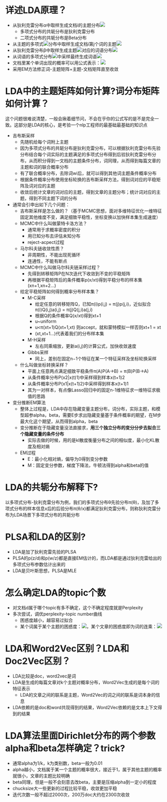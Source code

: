 # 详述LDA原理？
- 从狄利克雷分布α中取样生成文档i的主题分布![](https://tva1.sinaimg.cn/large/006y8mN6gy1g9b8vd6yi8j300c00f0qn.jpg)
    - 多项式分布的共轭分布是狄利克雷分布
    - 二项式分布的共轭分布是Beta分布
- 从主题的多项式![](https://tva1.sinaimg.cn/large/006y8mN6gy1g9b8vd6yi8j300c00f0qn.jpg)分布中取样生成文档i第j个词的主题![](https://tva1.sinaimg.cn/large/006y8mN6gy1g9b8vq647gj300i00e0r3.jpg)
- 从狄利克雷分布β中取样生成主题![](https://tva1.sinaimg.cn/large/006y8mN6gy1g9b8vq647gj300i00e0r3.jpg)对应的词语分布![](https://tva1.sinaimg.cn/large/006y8mN6gy1g9b8u1wbj1j300q00j3y9.jpg)
- 从词语的多项式分布![](https://tva1.sinaimg.cn/large/006y8mN6gy1g9b8u1wbj1j300q00j3y9.jpg)中采样最终生成词语![](https://tva1.sinaimg.cn/large/006y8mN6gy1g9b8uydisuj300n00e0s0.jpg)
- 文档里某个单词出现的概率可以用公式表示：![](https://tva1.sinaimg.cn/large/006y8mN6gy1g9b9y6avdtj306e01jdfo.jpg)
- 采用EM方法修正词-主题矩阵+主题-文档矩阵直至收敛

# LDA中的主题矩阵如何计算?词分布矩阵如何计算？
这个问题很难说清楚，一般会揪着细节问，不会在乎你的公式写的是不是完全一致。这部分是LDA的核心，是考验一个nlp工程师的最基础最基础的知识点
- 吉布斯采样
	- 先随机给每个词附上主题
	- 因为多项式分布的共轭分布是狄利克雷分布，可以根据狄利克雷分布先验分布结合每个词实际的主题满足的多项式分布得到后验狄利克雷分布分布，从而积分得到一文档的主题条件分布，词同理，从而得到每篇文章的主题和词的联合概率分布
	- 有了联合概率分布，去除词wi后，就可以得到其他词主题条件概率分布
	- 根据条件概率分布使用坐标轮换的吉布斯采样方法，得到词对应的平稳矩阵及词对应的主题
	- 收敛后统计文章的词对应的主题，得到文章的主题分布；统计词对应的主题，得到不同主题下词的分布
- 通常会引申出如下几个问题：
	- 吉布斯采样是怎么做的？（基于MCMC思想，面对多维特征优化一维特征固定其他维度不变，满足细致平稳性，坐标变换以加快样本集生成速度）
	- MCMC中什么叫做蒙特卡洛方法？
		- 通常用于求概率密度的积分
		- 用已知分布去评估未知分布
		- reject-acpect过程
	- 马尔科夫链收敛性质？
		- 非周期性，不能出现死循环
		- 连通性，不能有断点
	- MCMC中什么叫做马尔科夫链采样过程？
		- 先得到转移矩阵P在N次迭代下收敛到不变的平稳矩阵
		- 再根据平稳矩阵后的条件概率p(x/xt)得到平稳分布的样本集(xn+1,xn+2...)
	- 给定平稳矩阵如何得到概率分布样本集？
		- M-C采样
			- 给定任意的转移矩阵Q，已知π(i)p(i,j) = π(j)p(j,i)，近似拟合π(i)Q(i,j)a(i,j) = π(j)Q(j,i)a(j,i)
			- 根据Q的条件概率Q(x/xt)得到xt+1
			- u~uniform
			- u<π(xt+1)Q(xt+1,xt) 则accept，就和蒙特模拟一样否则xt+1 = xt
			- (xt,xt+1...)代表着我们的分布样本集
		- M-H采样
			- 左右同乘缩放，更新a(i,j)的计算公式，加快收敛速度
		- Gibbs采样
			- 同上，差别在固定n−1个特征在某一个特征采样及坐标轮换采样
	- 什么叫做坐标转换采样？
		- 平面上任意两点满足细致平稳条件π(A)P(A->B) = π(B)P(B->A)
		- 从条件概率分布P(x2|x(t)1)中采样得到样本x(t+1)2
		- 从条件概率分布P(x1|x(t+1)2)中采样得到样本x(t+1)1
		- 其为一对样本，有点像Lasso回归中的固定n-1维特征求一维特征求极值的思路
- 变分推断EM算法
	- 整体上过程是，LDA中存在隐藏变量主题分布，词分布，实际主题，和模型超参alpha，beta，需要E步求出隐藏变量基于条件概率的期望，在M步最大化这个期望，从而得到alpha，beta
	- 变分推断在于隐藏变量没法直接求，**用三个独立分布的变分分步去拟合三个隐藏变量的条件分布**
		- 实际去做的时候，用的是kl散度衡量分布之间的相似度，最小化KL散度及相对熵
	- EM过程
		- E：最小化相对熵，偏导为0得到变分参数
		- M：固定变分参数，梯度下降法，牛顿法得到alpha和beta的值

# LDA的共轭分布解释下?
以多项式分布-狄利克雷分布为例，我们的多项式分布θ先验分布π(θ)，及加了多项式分布的样本信息x后的后验分布π(θ/x)都满足狄利克雷分布，则称狄利克雷分布为LDA场景下多项式分布的共轭分布


# PLSA和LDA的区别?
- LDA是加了狄利克雷先验的PLSA
- PLSA的p(z/d)和p(w/z)都是直接EM估计的，而LDA都是通过狄利克雷给出的多项式分布参数估计出来的
- LDA是贝叶斯思想，PLSA是MLE

# 怎么确定LDA的topic个数
- 对文档d属于哪个topic有多不确定，这个不确定程度就是Perplexity
- 多次尝试，调优perplexity-topic number曲线
    - 困惑度越小，越容易过拟合
    - 某个词属于某个主题的困惑度：![](https://tva1.sinaimg.cn/large/006y8mN6gy1g9b7zjns8uj305i012jr7.jpg)，某个文章的困惑度即为词的连乘：![](https://tva1.sinaimg.cn/large/006y8mN6gy1g9b83z3d22j304q01dweb.jpg)

# LDA和Word2Vec区别？LDA和Doc2Vec区别？
- LDA比较是doc，word2vec是词
- LDA是生成的每篇文章对k个主题对概率分布，Word2Vec生成的是每个词的特征表示
    - LDA的文章之间的联系是主题，Word2Vec的词之间的联系是词本身的信息
- LDA依赖的是doc和word共现得到的结果，Word2Vec依赖的是文本上下文得到的结果

# LDA算法里面Dirichlet分布的两个参数alpha和beta怎样确定？trick?
- 通常alpha为1/k，k为类别数，beta一般为0.01
- alpha越小，文档属于某一个主题的概率很大，接近于1，属于其他主题的概率就很小，文章的主题比较明确
- beta同理，但是一般不会刻意去改beta，主要是压缩alpha到一定小的程度
- chucksize大一些更新的过程比较平稳，收敛更加平稳
- 迭代次数一般不超过2000次，200万doc大约在2300次收敛